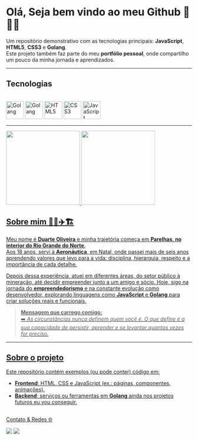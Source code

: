 # Olá, Seja bem vindo ao meu Github 🔨🤖🔧

Um repositório demonstrativo com as tecnologias principais: **JavaScript**, **HTML5**, **CSS3** e **Golang**.  
Este projeto também faz parte do meu **portfólio pessoal**, onde compartilho um pouco da minha jornada e aprendizados.


---

## Tecnologias

<div style="display: inline_block"><br>
  <img alt="Golang" width="48" src="https://cdn.jsdelivr.net/gh/devicons/devicon/icons/go/go-original.svg" />
  <img alt="Golang" width="48" src="https://icongr.am/devicon/mysql-original.svg?size=128&color=currentColor"/>
  <img alt="HTML5" width="48" src="https://cdn.jsdelivr.net/gh/devicons/devicon/icons/html5/html5-original.svg" />
  <img alt="CSS3" width="48" src="https://cdn.jsdelivr.net/gh/devicons/devicon/icons/css3/css3-original.svg" />
  <img alt="JavaScript" width="48" src="https://cdn.jsdelivr.net/gh/devicons/devicon/icons/javascript/javascript-original.svg" />
  
</div>

---

<div>
  <a href="https://github.com/etraudbits">
    <img height="200em" src="https://github-readme-stats.vercel.app/api?username=EtraudBits&show_icons=true&theme=dark&include_all_commits=true&count_private=true" />
    <img height="200em" src="https://github-readme-stats.vercel.app/api/top-langs/?username=EtraudBits&theme=dark&layout=compact"/>
        
</div>

## Sobre mim 👨‍💻✈️🏗️

Meu nome é **Duarte Oliveira** e minha trajetória começa em **Parelhas, no interior do Rio Grande do Norte**.  
Aos 18 anos, servi à **Aeronáutica**, em Natal, onde passei mais de seis anos aprendendo valores que levo para a vida: disciplina, hierarquia, respeito e a importância de cada detalhe.  

Depois dessa experiência, atuei em diferentes áreas, do setor público à mineração, até decidir empreender junto a um amigo e sócio. Hoje, sigo na jornada do **empreendedorismo** e na constante evolução como desenvolvedor, explorando linguagens como **JavaScript** e **Golang** para criar soluções reais e funcionais.  

> **Mensagem que carrego comigo:**  
> ➡️ *As circunstâncias nunca definem quem você é. O que define é a sua capacidade de persistir, aprender e se levantar quantas vezes for preciso.*

---

## Sobre o projeto

Este repositório contém exemplos (ou pode conter) código em:
- **Frontend**: HTML, CSS e JavaScript (ex.: páginas, componentes, animações).
- **Backend**: serviços ou ferramentas em **Golang** ainda nos projetos futuros eu vou conseguir.

##

Contato & Redes 🌐

<div> 
  <a href = "mailto:du84arte@gmail.com"><img src="https://img.shields.io/badge/-Gmail-%23333?style=for-the-badge&logo=gmail&logoColor=white" target="_blank"></a>
  <a href="https://www.linkedin.com/in/duarte84oliveira" target="_blank"><img src="https://img.shields.io/badge/-LinkedIn-%230077B5?style=for-the-badge&logo=linkedin&logoColor=white" target="_blank"></a> 
  
</div>

